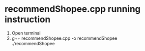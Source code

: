 # recommendShopee.cpp running instruction

1. Open terminal
2. g++ recommendShopee.cpp -o recommendShopee
./recommendShopee


